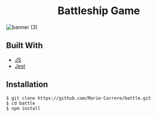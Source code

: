 <h1 align="center">Battleship Game</h1>

![banner (3)](https://user-images.githubusercontent.com/30493337/61952478-3afacd80-afb4-11e9-8a47-7f54d8a8eb72.png)

## Built With
* [JS](https://developer.mozilla.org/en-US/docs/Web/JavaScript/)
* [Jest](https://jestjs.io/en/)


## Installation

```
$ git clone https://github.com/Marie-Carrere/battle.git
$ cd battle
$ npm install
```